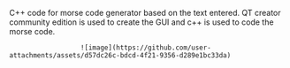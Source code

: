C++ code for morse code generator based on the text entered. QT creator community edition is used to create the GUI and c++ is used to code the morse code.


                      
                      ![image](https://github.com/user-attachments/assets/d57dc26c-bdcd-4f21-9356-d289e1bc33da)


